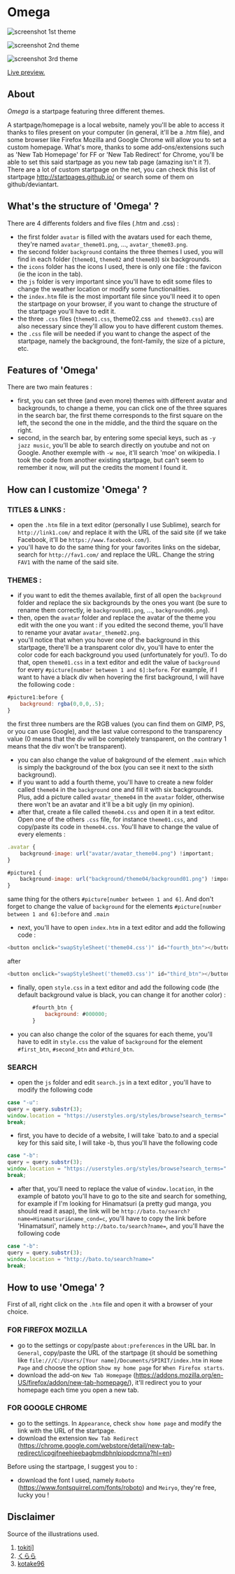 # Omega

![screenshot](https://s1.gifyu.com/images/Screenshot-1196.png)
1st theme

![screenshot](https://s1.gifyu.com/images/Screenshot-1195.png)
2nd theme

![screenshot](https://s1.gifyu.com/images/Screenshot-1198.png)
3rd theme

[Live preview.](https://catgrills.github.io/Omega/)

About
-------------------------------

<i>Omega</i> is a startpage featuring three different themes.

A startpage/homepage is a local website, namely you'll be able to access it thanks to files present on your computer (in general, it'll be a .htm file), and some browser like Firefox Mozilla and Google Chrome will allow you to set a custom homepage. What's more, thanks to some add-ons/extensions such as 'New Tab Homepage' for FF or 'New Tab Redirect' for Chrome, you'll be able to set this said startpage as you new tab page (amazing isn't it ?). There are a lot of custom startpage on the net, you can check this list of startpage http://startpages.github.io/ or search some of them on github/deviantart. 


What's the structure of 'Omega' ?
-------------------------------

There are 4 differents folders and five files (.htm and .css) : 
- the first folder `avatar` is filled with the avatars used for each theme, they're named `avatar_theme01.png`, ..., `avatar_theme03.png`.
- the second folder `background` contains the three themes I used, you will find in each folder (`theme01`, `theme02` and `theme03`) six backgrounds.
- the `icons` folder has the icons I used, there is only one file : the favicon (ie the icon in the tab).
- the `js` folder is very important since you'll have to edit some files to change the weather location or modify some functionalities.
- the `index.htm` file is the most important file since you'll need it to open the startpage on your browser, if you want to change the structure of the startpage you'll have to edit it.
- the three `.css` files (`theme01.css`, theme02.css` and theme03.css`) are also necessary since they'll allow you to have different custom themes.
- the `.css` file will be needed if you want to change the aspect of the startpage, namely the background, the font-family, the size of a picture, etc.


Features of 'Omega'
-------------------------------

There are two main features :
- first, you can set three (and even more) themes with different avatar and backgrounds, to change a theme, you can click one of the three squares in the search bar, the first theme corresponds to the first square on the left, the second the one in the middle, and the third the square on the right.
- second, in the search bar, by entering some special keys, such as `-y jazz music`, you'll be able to search directly on youtube and not on Google. Another exemple with `-w moe`, it'll search 'moe' on wikipedia. I took the code from another existing startpage, but can't seem to remember it now, will put the credits the moment I found it.

How can I customize 'Omega' ?
-------------------------------

### TITLES & LINKS :
- open the `.htm` file in a text editor (personally I use Sublime), search for `http://link1.com/` and replace it with the URL of the said site (if we take Facebook, it'll be `https://www.facebook.com/`).
- you'll have to do the same thing for your favorites links on the sidebar, search for `http://fav1.com/` and replace the URL. Change the string `FAV1` with the name of the said site.

### THEMES :
- if you want to edit the themes available, first of all open the `background` folder and replace the six backgrounds by the ones you want (be sure to rename them correctly, ie `background01.png`, ..., `background06.png`).
- then, open the `avatar` folder and replace the avatar of the theme you edit with the one you want : if you edited the second theme, you'll have to rename your avatar `avatar_theme02.png`.
- you'll notice that when you hover one of the background in this startpage, there'll be a transparent color div, you'll have to enter the color code for each background you used (unfortunately for you!). To do that, open `theme01.css` in a text editor and edit the value of `background` for every `#picture[number between 1 and 6]:before`. For example, if I want to have a black div when hovering the first background, I will have the following code : 

``` javascript
#picture1:before {
	background: rgba(0,0,0,.5);
}
```
the first three numbers are the RGB values (you can find them on GIMP, PS, or you can use Google), and the last value correspond to the transparency value (0 means that the div will be completely transparent, on the contrary 1 means that the div won't be transparent).

- you can also change the value of bakground of the element `.main` which is simply the background of the box (you can see it next to the sixth background).
- if you want to add a fourth theme, you'll have to create a new folder called `theme04` in the `background` one and fill it with six backgrounds. Plus, add a picture called `avatar_theme04` in the `avatar` folder, otherwise there won't be an avatar and it'll be a bit ugly (in my opinion).
- after that, create a file called `theme04.css` and open it in a text editor. Open one of the others `.css` file, for instance `theme01.css`, and copy/paste its code in `theme04.css`.
You'll have to change the value of every elements :

``` javascript 
.avatar {
	background-image: url("avatar/avatar_theme04.png") !important;
}
```

``` javascript 
#picture1 {
	background-image: url("background/theme04/background01.png") !important;
}
```
same thing for the others `#picture[number between 1 and 6]`. And don't forget to change the value of `background` for the elements `#picture[number between 1 and 6]:before` and `.main`

- next, you'll have to open `index.htm` in a text editor and add the following code :

``` javascript 
<button onclick="swapStyleSheet('theme04.css')" id="fourth_btn"></button>
```

after 


``` javascript 
<button onclick="swapStyleSheet('theme03.css')" id="third_btn"></button>
```

- finally, open `style.css` in a text editor and add the following code (the default background value is black, you can change it for another color) :

``` javascript
		#fourth_btn {
			background: #000000;
		}
``` 

- you can also change the color of the squares for each theme, you'll have to edit in `style.css` the value of `background` for the element `#first_btn`, `#second_btn` and `#third_btn`.

### SEARCH 
- open the `js` folder and edit `search.js` in a text editor , you'll have to modify the following code 
``` javascript
case "-u":
query = query.substr(3);
window.location = "https://userstyles.org/styles/browse?search_terms=" 
break;
```
- first, you have to decide of a website, I will take `bato.to and a special key for this said site, I will take -b, thus you'll have the following code

``` javascript
case "-b":
query = query.substr(3);
window.location = "https://userstyles.org/styles/browse?search_terms=" 
break;
```
- after that, you'll need to replace the value of `window.location`, in the example of batoto you'll have to go to the site and search for something, for example if I'm looking for Hinamatsuri (a pretty gud manga, you should read it asap), the link will be `http://bato.to/search?name=Hinamatsuri&name_cond=c`, you'll have to copy the link before 'Hinamatsuri', namely `http://bato.to/search?name=`, and you'll have the following code 

``` javascript
case "-b":
query = query.substr(3);
window.location = "http://bato.to/search?name=" 
break;
```
How to use 'Omega' ?
-------------------------------
First of all, right click on the `.htm` file and open it with a browser of your choice.

### FOR FIREFOX MOZILLA
- go to the settings or copy/paste `about:preferences` in the URL bar. In `General`, copy/paste the URL of the startpage (it should be something like `file:///C:/Users/[Your name]/Documents/SPIRIT/index.htm` in `Home Page` and choose the option `Show my home page` for `When Firefox starts`.
- download the add-on `New Tab Homepage` (https://addons.mozilla.org/en-US/firefox/addon/new-tab-homepage/), it'll redirect you to your homepage each time you open a new tab.

### FOR GOOGLE CHROME
- go to the settings. In `Appearance`, check `show home page` and modify the link with the URL of the startpage.
- download the extension `New Tab Redirect` (https://chrome.google.com/webstore/detail/new-tab-redirect/icpgjfneehieebagbmdbhnlpiopdcmna?hl=en)

Before using the startpage, I suggest you to :
- download the font I used, namely `Roboto` (https://www.fontsquirrel.com/fonts/roboto) and `Meiryo`, they're free, lucky you !

Disclaimer
-------------------------------

<span>Source of the illustrations used.</span>
<ol>
<li><a href="https://www.pixiv.net/member.php?id=2525531">tokiti]</a>
<li><a href="https://www.pixiv.net/member.php?id=1225492)">くらら</a></li>
<li><a href="http://kotake96.tumblr.com/">kotake96</a></li>
</ol>
